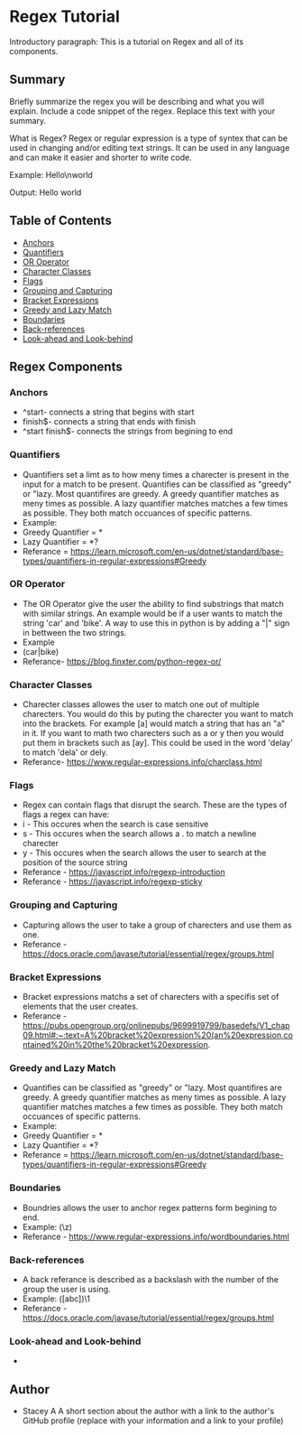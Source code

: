 # Regex Tutorial

Introductory paragraph:
This is a tutorial on Regex and all of its components.

## Summary

Briefly summarize the regex you will be describing and what you will explain. Include a code snippet of the regex. Replace this text with your summary.

What is Regex? Regex or regular expression is a type of syntex that can be used in changing and/or editing text strings. It can be used in any language and can make it easier and shorter to write code.

Example: Hello\nworld

Output: Hello
        world

## Table of Contents

- [Anchors](#anchors)
- [Quantifiers](#quantifiers)
- [OR Operator](#or-operator)
- [Character Classes](#character-classes)
- [Flags](#flags)
- [Grouping and Capturing](#grouping-and-capturing)
- [Bracket Expressions](#bracket-expressions)
- [Greedy and Lazy Match](#greedy-and-lazy-match)
- [Boundaries](#boundaries)
- [Back-references](#back-references)
- [Look-ahead and Look-behind](#look-ahead-and-look-behind)

## Regex Components

### Anchors
* ^start- connects a string that begins with start
* finish$- connects a string that ends with finish
* ^start finish$- connects the strings from begining to end

### Quantifiers
* Quantifiers set a limt as to how meny times a charecter is present in the input for a match to be present. Quantifies can be classified as "greedy" or "lazy. Most quantifires are greedy. A greedy quantifier matches as meny times as possible. A lazy quantifier matches matches a few times as possible. They both match occuances of specific patterns.
* Example:
* Greedy Quantifier = *
* Lazy Quantifier = *?
* Referance = https://learn.microsoft.com/en-us/dotnet/standard/base-types/quantifiers-in-regular-expressions#Greedy
### OR Operator
* The OR Operator give the user the ability to find substrings that match with similar strings. An example would be if a user wants to match the string 'car' and 'bike'. A way to use this in python is by adding a "|" sign in bettween the two strings.
* Example
* (car|bike)
* Referance- https://blog.finxter.com/python-regex-or/
### Character Classes
* Charecter classes allowes the user to match one out of multiple charecters. You would do this by puting the charecter you want to match into the brackets. For example [a] would match a string that has an "a" in it. If you want to math two charecters such as a or y then you would put them in brackets such as [ay]. This could be used in the word 'delay' to match 'dela' or dely.
* Referance- https://www.regular-expressions.info/charclass.html
### Flags
* Regex can contain flags that disrupt the search. These are the types of flags a regex can have:
* i - This occures when the search is case sensitive
* s - This occures when the search allows a . to match a newline charecter
* y - This occures when the search allows the user to search at the position of the source string
* Referance - https://javascript.info/regexp-introduction
* Referance - https://javascript.info/regexp-sticky
### Grouping and Capturing
* Capturing allows the user to take a group of charecters and use them as one.
* Referance - https://docs.oracle.com/javase/tutorial/essential/regex/groups.html
### Bracket Expressions
* Bracket expressions matchs a set of charecters with a specifis set of elements that the user creates.
* Referance - https://pubs.opengroup.org/onlinepubs/9699919799/basedefs/V1_chap09.html#:~:text=A%20bracket%20expression%20(an%20expression,contained%20in%20the%20bracket%20expression.
### Greedy and Lazy Match
* Quantifies can be classified as "greedy" or "lazy. Most quantifires are greedy. A greedy quantifier matches as meny times as possible. A lazy quantifier matches matches a few times as possible. They both match occuances of specific patterns.
* Example:
* Greedy Quantifier = *
* Lazy Quantifier = *?
* Referance = https://learn.microsoft.com/en-us/dotnet/standard/base-types/quantifiers-in-regular-expressions#Greedy
### Boundaries
*  Boundries allows the user to anchor regex patterns form begining to end.
*  Example:  (\z)
*  Referance - https://www.regular-expressions.info/wordboundaries.html
### Back-references
* A back referance is described as a backslash with the number of the group the user is using.
* Example: ([abc])\1
* Referance - https://docs.oracle.com/javase/tutorial/essential/regex/groups.html
### Look-ahead and Look-behind
* 
## Author
* Stacey A
A short section about the author with a link to the author's GitHub profile (replace with your information and a link to your profile)
